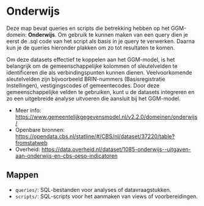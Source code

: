 # Onderwijs

Deze map bevat queries en scripts die betrekking hebben op het GGM-domein: **Onderwijs**. Om gebruik te kunnen maken van een query dien je eerst de .sql code van het script als basis in je query te verwerken. Daarna kun je de queries hieronder plakken om zo tot resultaten te komen. 

Om deze datasets effectief te koppelen aan het GGM-model, is het belangrijk om de gemeenschappelijke kolommen of sleutelvelden te identificeren die als verbindingspunten kunnen dienen. Veelvoorkomende sleutelvelden zijn bijvoorbeeld BRIN-nummers (Basisregistratie Instellingen), vestigingscodes of gemeentecodes. Door deze gemeenschappelijke velden te gebruiken, kunt u de datasets integreren en zo een uitgebreide analyse uitvoeren die aansluit bij het GGM-model.

- Meer info: https://www.gemeentelijkgegevensmodel.nl/v2.2.0/domeinen/onderwijs/
- Openbare bronnen: https://opendata.cbs.nl/statline/#/CBS/nl/dataset/37220/table?fromstatweb
- Overheid: https://data.overheid.nl/dataset/1085-onderwijs--uitgaven-aan-onderwijs-en-cbs-oeso-indicatoren
## Mappen
- `queries/`: SQL-bestanden voor analyses of datavraagstukken.
- `scripts/`: SQL-scripts voor het aanmaken van views of voorbereidingen.

